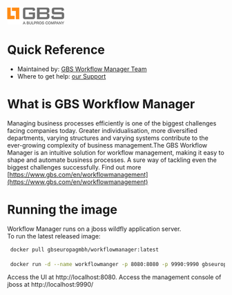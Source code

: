 ![gbs-bulpros-company.png](https://github.com/rexhinvorpsi/gbs/blob/master/images/gbs-bulpros-company.png)
# Quick Reference
- Maintained by: [GBS Workflow Manager Team](https://www.gbs.com/en/workflowmanagement)
- Where to get help: [our Support](https://www.gbs.com/en/contactus)

# What is GBS Workflow Manager
Managing business processes efficiently is one of the biggest challenges facing companies today. Greater individualisation, more diversified departments, varying structures and varying systems contribute to the ever-growing complexity of business management.The GBS Workflow Manager is an intuitive solution for workflow management, making it easy to shape and automate business processes. A sure way of tackling even the biggest challenges successfully.
Find out more [https://www.gbs.com/en/workflowmanagement](https://www.gbs.com/en/workflowmanagement)  

# Running the image 
Workflow Manager runs on a jboss wildfly application server.  
To run the latest released image: 
```sh
 docker pull gbseuropagmbh/workflowmanager:latest

 docker run -d --name workflowmanger -p 8080:8080 -p 9990:9990 gbseuropagmbh/workflowmanager:latest
```
Access the UI at http://localhost:8080. Access the management console of jboss at http://localhost:9990/
